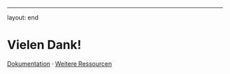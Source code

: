 ---

layout: end

# Vielen Dank!

[Dokumentation](https://example.com) · [Weitere Ressourcen](https://example.com)
